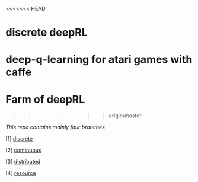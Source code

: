 <<<<<<< HEAD
# discrete deepRL
deep-q-learning for atari games with caffe 
=======
# Farm of deepRL
>>>>>>> origin/master

*This repo contains mainly four branches*

[1] [discrete](https://github.com/stone8oy/deepRL/tree/discrete) 

[2] [continuous](https://github.com/stone8oy/deepRL/tree/continuous)

[3] [distributed](https://github.com/stone8oy/deepRL/tree/distributed)

[4] [resource](https://github.com/stone8oy/deepRL/tree/resource)

